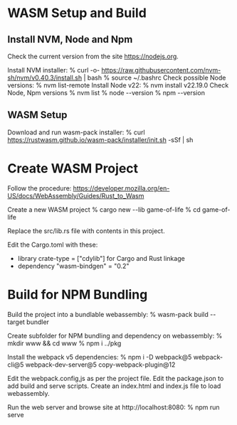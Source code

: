 # WASM Setup and Build

## Install NVM, Node and Npm
Check the current version from the site https://nodejs.org.

Install NVM installer:
	% curl -o- https://raw.githubusercontent.com/nvm-sh/nvm/v0.40.3/install.sh | bash
	% source ~/.bashrc
Check possible Node versions:
	% nvm list-remote
Install Node v22:
	% nvm install v22.19.0
Check Node, Npm versions
	% nvm list
	% node --version
	% npm --version

## WASM Setup
Download and run wasm-pack installer:
	% curl https://rustwasm.github.io/wasm-pack/installer/init.sh -sSf | sh


# Create WASM Project
Follow the procedure: https://developer.mozilla.org/en-US/docs/WebAssembly/Guides/Rust_to_Wasm

Create a new WASM project
    % cargo new --lib game-of-life
    % cd game-of-life

Replace the src/lib.rs file with contents in this project.

Edit the Cargo.toml with these:
- library crate-type = ["cdylib"] for Cargo and Rust linkage
- dependency "wasm-bindgen" = "0.2"

# Build for NPM Bundling
Build the project into a bundlable webassembly:
    % wasm-pack build --target bundler

Create subfolder for NPM bundling and dependency on webassembly:
    % mkdir www && cd www
    % npm i ../pkg

Install the webpack v5 dependencies:
    % npm i -D webpack@5 webpack-cli@5 webpack-dev-server@5 copy-webpack-plugin@12

Edit the webpack.config,js as per the project file.
Edit the package.json to add build and serve scripts.
Create an index.html and index.js file to load webassembly.

Run the web server and browse site at http://localhost:8080:
    % npm run serve
